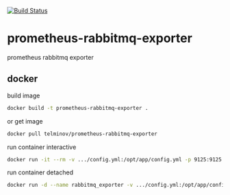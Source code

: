 [![Build Status](https://travis-ci.org/telminov/prometheus-rabbitmq-exporter.svg?branch=master)](https://travis-ci.org/telminov/prometheus-rabbitmq-exporter)

# prometheus-rabbitmq-exporter
prometheus rabbitmq exporter

## docker
build image
```bash
docker build -t prometheus-rabbitmq-exporter .
```
or get image
```bash
docker pull telminov/prometheus-rabbitmq-exporter
```

run container interactive
```bash
docker run -it --rm -v .../config.yml:/opt/app/config.yml -p 9125:9125 telminov/prometheus-rabbitmq-exporter
```

run container detached
```bash
docker run -d --name rabbitmq_exporter -v .../config.yml:/opt/app/config.yml -p 9125:9125 telminov/prometheus-rabbitmq-exporter
```
